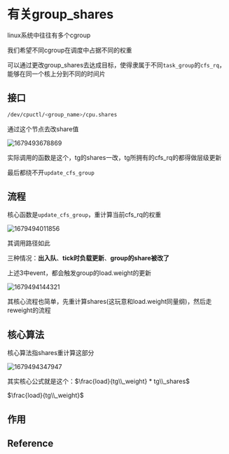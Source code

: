 # 有关group_shares
linux系统中往往有多个cgroup

我们希望不同cgroup在调度中占据不同的权重

可以通过更改group_shares去达成目标，使得隶属于不同`task_group`的`cfs_rq`，能够在同一个核上分到不同的时间片

## 接口
```sh
/dev/cpuctl/<group_name>/cpu.shares
```

通过这个节点去改share值

![1679493678869](https://user-images.githubusercontent.com/31315527/226928286-21e289cf-67eb-4ae0-8a1f-979a091134a7.png)

实际调用的函数是这个，tg的shares一改，tg所拥有的cfs_rq的都得做层级更新

最后都绕不开`update_cfs_group`

## 流程
核心函数是`update_cfs_group`，重计算当前cfs_rq的权重

![1679494011856](https://user-images.githubusercontent.com/31315527/226929667-1a522fd8-1fe3-4fe3-9844-e50a28c4b233.png)

其调用路径如此

三种情况：**出入队**、**tick时负载更新**、**group的share被改了**

上述3中event，都会触发group的load.weight的更新

![1679494144321](https://user-images.githubusercontent.com/31315527/226930347-52bd8b9c-c490-40b5-8cf2-3764d73f071c.png)

其核心流程也简单，先重计算shares(这玩意和load.weight同量纲)，然后走reweight的流程

## 核心算法
核心算法指shares重计算这部分

![1679494347947](https://user-images.githubusercontent.com/31315527/226931270-8e7c54a0-d2de-4b01-b6dd-68baa34ae484.png)

其实核心公式就是这个：$\frac{load}{tg\\_weight} * tg\\_shares$

$\frac{load}{tg\\_weight}$ 
 


## 作用
## Reference
